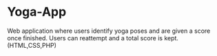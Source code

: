 # Yoga-App
Web application where users identify yoga poses and are given a score once finished. Users can reattempt and a total score is kept.
(HTML,CSS,PHP)
